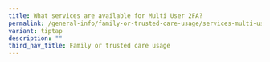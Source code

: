 ```yaml
---
title: What services are available for Multi User 2FA?
permalink: /general-info/family-or-trusted-care-usage/services-multi-user-2fa/
variant: tiptap
description: ""
third_nav_title: Family or trusted care usage
---
```

